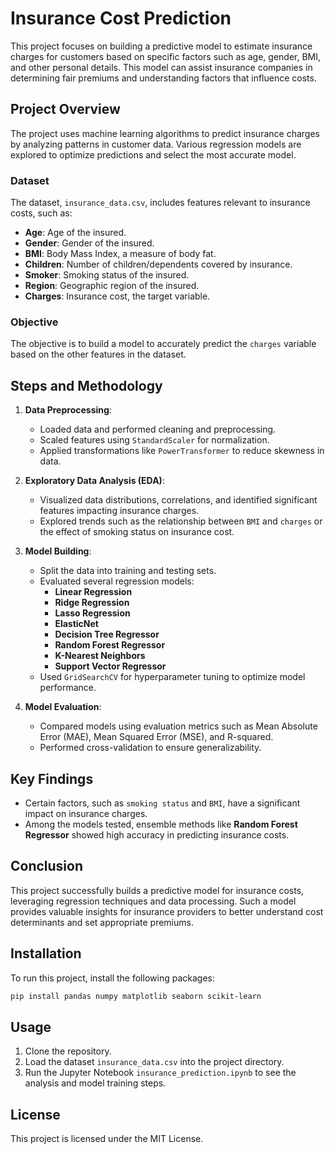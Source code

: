
# Insurance Cost Prediction

This project focuses on building a predictive model to estimate insurance charges for customers based on specific factors such as age, gender, BMI, and other personal details. This model can assist insurance companies in determining fair premiums and understanding factors that influence costs.

## Project Overview

The project uses machine learning algorithms to predict insurance charges by analyzing patterns in customer data. Various regression models are explored to optimize predictions and select the most accurate model.

### Dataset

The dataset, `insurance_data.csv`, includes features relevant to insurance costs, such as:

- **Age**: Age of the insured.
- **Gender**: Gender of the insured.
- **BMI**: Body Mass Index, a measure of body fat.
- **Children**: Number of children/dependents covered by insurance.
- **Smoker**: Smoking status of the insured.
- **Region**: Geographic region of the insured.
- **Charges**: Insurance cost, the target variable.

### Objective

The objective is to build a model to accurately predict the `charges` variable based on the other features in the dataset.

## Steps and Methodology

1. **Data Preprocessing**:
   - Loaded data and performed cleaning and preprocessing.
   - Scaled features using `StandardScaler` for normalization.
   - Applied transformations like `PowerTransformer` to reduce skewness in data.

2. **Exploratory Data Analysis (EDA)**:
   - Visualized data distributions, correlations, and identified significant features impacting insurance charges.
   - Explored trends such as the relationship between `BMI` and `charges` or the effect of smoking status on insurance cost.

3. **Model Building**:
   - Split the data into training and testing sets.
   - Evaluated several regression models:
     - **Linear Regression**
     - **Ridge Regression**
     - **Lasso Regression**
     - **ElasticNet**
     - **Decision Tree Regressor**
     - **Random Forest Regressor**
     - **K-Nearest Neighbors**
     - **Support Vector Regressor**
   - Used `GridSearchCV` for hyperparameter tuning to optimize model performance.

4. **Model Evaluation**:
   - Compared models using evaluation metrics such as Mean Absolute Error (MAE), Mean Squared Error (MSE), and R-squared.
   - Performed cross-validation to ensure generalizability.

## Key Findings

- Certain factors, such as `smoking status` and `BMI`, have a significant impact on insurance charges.
- Among the models tested, ensemble methods like **Random Forest Regressor** showed high accuracy in predicting insurance costs.

## Conclusion

This project successfully builds a predictive model for insurance costs, leveraging regression techniques and data processing. Such a model provides valuable insights for insurance providers to better understand cost determinants and set appropriate premiums.

## Installation

To run this project, install the following packages:

```bash
pip install pandas numpy matplotlib seaborn scikit-learn
```

## Usage

1. Clone the repository.
2. Load the dataset `insurance_data.csv` into the project directory.
3. Run the Jupyter Notebook `insurance_prediction.ipynb` to see the analysis and model training steps.

## License

This project is licensed under the MIT License.
